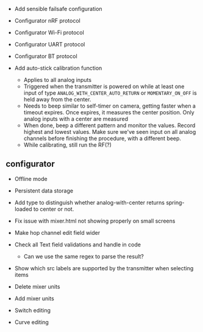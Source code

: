 - Add sensible failsafe configuration

- Configurator nRF protocol
- Configurator Wi-Fi protocol
- Configurator UART protocol
- Configurator BT protocol

- Add auto-stick calibration function
    - Applies to all analog inputs
    - Triggered when the transmitter is powered on while at least one input
      of type `ANALOG_WITH_CENTER_AUTO_RETURN` or `MOMENTARY_ON_OFF` is
      held away from the center.
    - Needs to beep similar to self-timer on camera, getting faster when a
      timeout expires. Once expires, it measures the center position.
      Only analog inputs with a center are measured
    - When done, beep a different pattern and monitor the values. Record highest
      and lowest values. Make sure we've seen input on all analog channels
      before finishing the procedure, with a different beep.
    - While calibrating, still run the RF(?)


## configurator
- Offline mode
- Persistent data storage

- Add type to distinguish whether analog-with-center returns spring-loaded to
  center or not.

- Fix issue with mixer.html not showing properly on small screens
- Make hop channel edit field wider
- Check all Text field validations and handle in code
  - Can we use the same regex to parse the result?

- Show which src labels are supported by the transmitter when selecting items

- Delete mixer units
- Add mixer units
- Switch editing
- Curve editing



